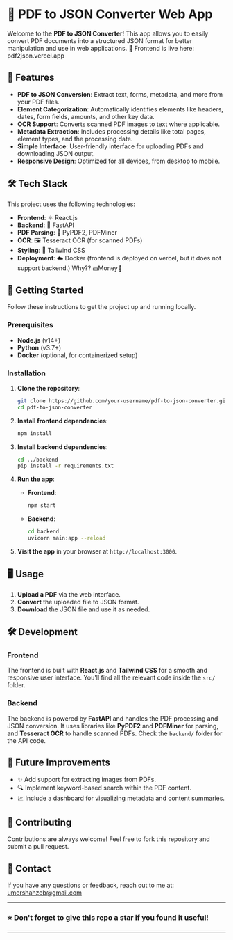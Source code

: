

# 📄 PDF to JSON Converter Web App

Welcome to the **PDF to JSON Converter**! This app allows you to easily convert PDF documents into a structured JSON format for better manipulation and use in web applications. 🚀
Frontend is live here: pdf2json.vercel.app
## 🌟 Features

- **PDF to JSON Conversion**: Extract text, forms, metadata, and more from your PDF files.
- **Element Categorization**: Automatically identifies elements like headers, dates, form fields, amounts, and other key data.
- **OCR Support**: Converts scanned PDF images to text where applicable.
- **Metadata Extraction**: Includes processing details like total pages, element types, and the processing date.
- **Simple Interface**: User-friendly interface for uploading PDFs and downloading JSON output.
- **Responsive Design**: Optimized for all devices, from desktop to mobile.

## 🛠️ Tech Stack

This project uses the following technologies:

- **Frontend**: ⚛️ React.js
- **Backend**: 🐍 FastAPI
- **PDF Parsing**: 📄 PyPDF2, PDFMiner
- **OCR**: 🖼️ Tesseract OCR (for scanned PDFs)
- **Styling**: 💅 Tailwind CSS
- **Deployment**: ☁️ Docker (frontend is deployed on vercel, but it does not support backend.) Why?? 💵Money🦀

## 🚀 Getting Started

Follow these instructions to get the project up and running locally.

### Prerequisites

- **Node.js** (v14+)
- **Python** (v3.7+)
- **Docker** (optional, for containerized setup)

### Installation

1. **Clone the repository**:
   ```bash
   git clone https://github.com/your-username/pdf-to-json-converter.git
   cd pdf-to-json-converter
   ```

2. **Install frontend dependencies**:
   ```bash
   npm install
   ```

3. **Install backend dependencies**:
   ```bash
   cd ../backend
   pip install -r requirements.txt
   ```

4. **Run the app**:

   - **Frontend**:
     ```bash
     npm start
     ```
   - **Backend**:
     ```bash
     cd backend
     uvicorn main:app --reload
     ```

5. **Visit the app** in your browser at `http://localhost:3000`.

## 🖥️ Usage

1. **Upload a PDF** via the web interface.
2. **Convert** the uploaded file to JSON format.
3. **Download** the JSON file and use it as needed.

## 🛠️ Development

### Frontend

The frontend is built with **React.js** and **Tailwind CSS** for a smooth and responsive user interface. You'll find all the relevant code inside the `src/` folder.

### Backend

The backend is powered by **FastAPI** and handles the PDF processing and JSON conversion. It uses libraries like **PyPDF2** and **PDFMiner** for parsing, and **Tesseract OCR** to handle scanned PDFs. Check the `backend/` folder for the API code.

## 🤖 Future Improvements

- ✨ Add support for extracting images from PDFs.
- 🔍 Implement keyword-based search within the PDF content.
- 📈 Include a dashboard for visualizing metadata and content summaries.

## 🤝 Contributing

Contributions are always welcome! Feel free to fork this repository and submit a pull request.

## 📧 Contact

If you have any questions or feedback, reach out to me at: [umershahzeb@gmail.com](mailto:inambari6789@gmail.com)

---

### ⭐ Don't forget to give this repo a star if you found it useful!

---
